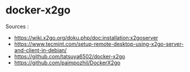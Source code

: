 # docker-x2go

Sources :
- https://wiki.x2go.org/doku.php/doc:installation:x2goserver
- https://www.tecmint.com/setup-remote-desktop-using-x2go-server-and-client-in-debian/
- https://github.com/tatsuya6502/docker-x2go
- https://github.com/paimpozhil/DockerX2go
